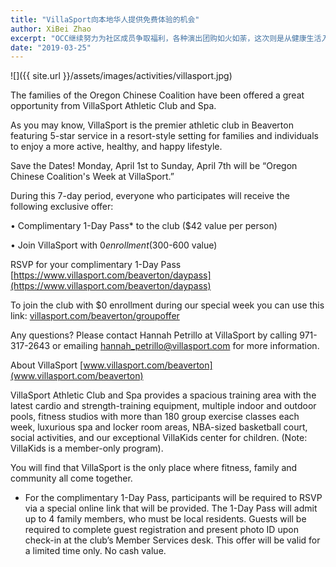 ```yaml
---
title: "VillaSport向本地华人提供免费体验的机会"
author: XiBei Zhao
excerpt: "OCC继续努力为社区成员争取福利，各种演出团购如火如荼，这次则是从健康生活入手，希望大家都能有机会享受到组织起来的好处。"
date: "2019-03-25"
---
```


![]({{ site.url }}/assets/images/activities/villasport.jpg)


The families of the Oregon Chinese Coalition have been offered a great opportunity from VillaSport Athletic Club and Spa.

As you may know, VillaSport is the premier athletic club in Beaverton featuring 5-star service in a resort-style setting for families and individuals to enjoy a more active, healthy, and happy lifestyle.

Save the Dates! Monday, April 1st to Sunday, April 7th will be “Oregon Chinese Coalition's Week at VillaSport.”

During this 7-day period, everyone who participates will receive the following exclusive offer:

•	Complimentary 1-Day Pass* to the club ($42 value per person)

•	Join VillaSport with $0 enrollment ($300-600 value)

RSVP for your complimentary 1-Day Pass  [https://www.villasport.com/beaverton/daypass](https://www.villasport.com/beaverton/daypass)

To join the club with $0 enrollment during our special week you can use this link: [villasport.com/beaverton/groupoffer](villasport.com/beaverton/groupoffer)

Any questions? Please contact Hannah Petrillo at VillaSport by calling 971-317-2643 or emailing [hannah_petrillo@villasport.com](mailto:hannah_petrillo@villasport.com)  for more information.

About VillaSport   [www.villasport.com/beaverton](www.villasport.com/beaverton)

VillaSport Athletic Club and Spa provides a spacious training area with the latest cardio and strength-training equipment, multiple indoor and outdoor pools, fitness studios with more than 180 group exercise classes each week, luxurious spa and locker room areas, NBA-sized basketball court, social activities, and our exceptional VillaKids center for children. (Note: VillaKids is a member-only program).

You will find that VillaSport is the only place where fitness, family and community all come together.

* For the complimentary 1-Day Pass, participants will be required to RSVP via a special online link that will be provided. The 1-Day Pass will admit up to 4 family members, who must be local residents. Guests will be required to complete guest registration and present photo ID upon check-in at the club’s Member Services desk. This offer will be valid for a limited time only. No cash value.
